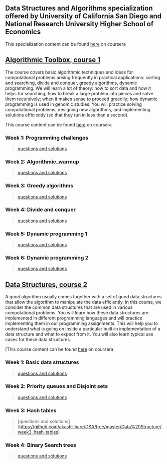 ## Data Structures and Algorithms specialization offered by University of California San Diego and National Research University Higher School of Economics  
This specialization content can be found [here](https://www.coursera.org/specializations/data-structures-algorithms) on coursera  

## [Algorithmic Toolbox, course 1](https://github.com/akashlilhare/DSA/tree/master/Algorithmic%20Toolbox)  

<p>
The course covers basic algorithmic techniques and ideas for computational problems arising frequently in practical applications: sorting and searching, divide and conquer, greedy algorithms, dynamic programming. We will learn a lot of theory: how to sort data and how it helps for searching; how to break a large problem into pieces and solve them recursively; when it makes sense to proceed greedily; how dynamic programming is used in genomic studies. You will practice solving computational problems, designing new algorithms, and implementing solutions efficiently (so that they run in less than a second).
</p>
        
This course content can be found [here](https://www.coursera.org/learn/algorithmic-toolbox/) on coursera

### Week 1: Programming challenges
>[questions and solutions](https://github.com/akashlilhare/DSA/tree/master/Algorithmic%20Toolbox/week1_programming_challenges)   


### Week 2: Algorithmic_warmup
>[questions and solutions](https://github.com/akashlilhare/DSA/tree/master/Algorithmic%20Toolbox/week2_algorithmic_warmup)  


### Week 3: Greedy algorithms
>[questions and solutions](https://github.com/akashlilhare/DSA/tree/master/Algorithmic%20Toolbox/week3_greedy_algorithms)  


### Week 4: Divide and conquer
>[questions and solutions](https://github.com/akashlilhare/DSA/tree/master/Algorithmic%20Toolbox/week4_divide_and_conquer)  


### Week 5: Dynamic programming 1
>[questions and solutions](https://github.com/akashlilhare/DSA/tree/master/Algorithmic%20Toolbox/week5_dynamic_programming1)  

### Week 6: Dynamic programming 2
>[questions and solutions](https://github.com/akashlilhare/DSA/tree/master/Algorithmic%20Toolbox/week6_dynamic_programming2)  



## [Data Structures, course 2](https://github.com/sudheernaidu53/Data-Structures-and-Algorithms-specialization-University-of-California-San-Diego/tree/master/course%202%20-%20Data%20Structures)  
<p>
A good algorithm usually comes together with a set of good data structures that allow the algorithm to manipulate the data efficiently. In this course, we consider the common data structures that are used in various computational problems. You will learn how these data structures are implemented in different programming languages and will practice implementing them in our programming assignments. This will help you to understand what is going on inside a particular built-in implementation of a data structure and what to expect from it. You will also learn typical use cases for these data structures.
</p>

[This course content can be found [here](https://www.coursera.org/learn/data-structures?specialization=data-structures-algorithms) on coursera
### Week 1: Basic data structures
>[questions and solutions](https://github.com/akashlilhare/DSA/tree/master/Data%20Structure/week1_basic_data_structures)   


### Week 2: Priority queues and Disjoint sets
>[questions and solutions](https://github.com/akashlilhare/DSA/tree/master/Data%20Structure/week2_priority_queues_and_disjoint_sets)  


### Week 3: Hash tables
>[questions and solutions]
(https://github.com/akashlilhare/DSA/tree/master/Data%20Structure/week3_hash_tables)  


### Week 4: Binary Search trees
>[questions and solutions](https://github.com/akashlilhare/DSA/tree/master/Data%20Structure/week4_binary_search_trees)  
